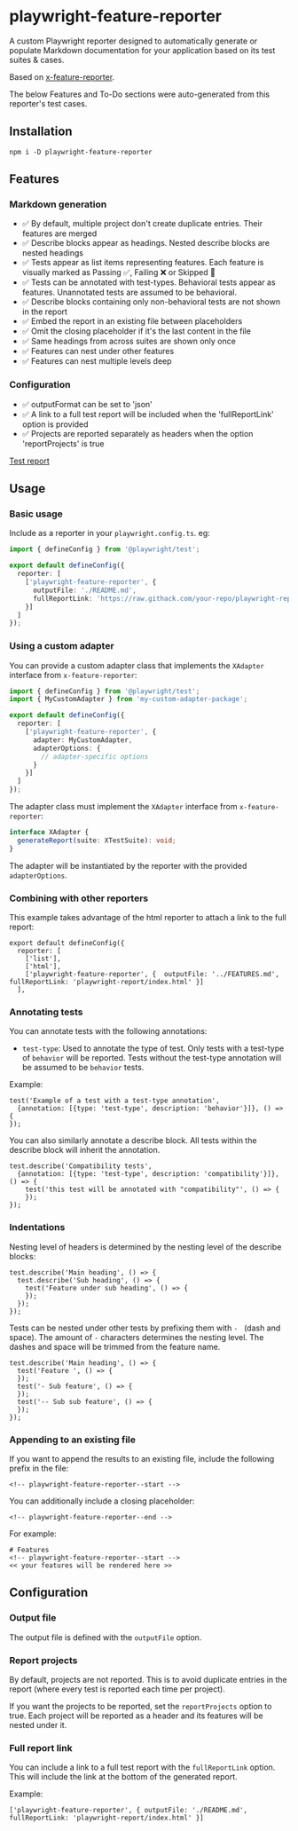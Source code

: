 # playwright-feature-reporter
A custom Playwright reporter designed to automatically generate or populate Markdown documentation for your application based on its test suites & cases.

Based on [x-feature-reporter](https://github.com/royk/x-feature-reporter).

The below Features and To-Do sections were auto-generated from this reporter's test cases.

## Installation

```
npm i -D playwright-feature-reporter
```

<!-- playwright-feature-reporter--start -->
## Features
### Markdown generation
 - ✅ By default, multiple project don't create duplicate entries. Their features are merged
 - ✅ Describe blocks appear as headings. Nested describe blocks are nested headings
 - ✅ Tests appear as list items representing features. Each feature is visually marked as Passing ✅, Failing ❌ or Skipped 🚧
 - ✅ Tests can be annotated with test-types. Behavioral tests appear as features. Unannotated tests are assumed to be behavioral.
 - ✅ Describe blocks containing only non-behavioral tests are not shown in the report
 - ✅ Embed the report in an existing file between placeholders
 - ✅ Omit the closing placeholder if it's the last content in the file
 - ✅ Same headings from across suites are shown only once
 - ✅ Features can nest under other features
 - ✅ Features can nest multiple levels deep
### Configuration
 - ✅ outputFormat can be set to 'json'
 - ✅ A link to a full test report will be included when the 'fullReportLink' option is provided
 - ✅ Projects are reported separately as headers when the option 'reportProjects' is true

[Test report](https://raw.githack.com/royk/playwright-feature-reporter/refs/heads/main/playwright-report/index.html)
<!-- playwright-feature-reporter--end -->

## Usage

### Basic usage
Include as a reporter in your `playwright.config.ts`. eg:

```typescript
import { defineConfig } from '@playwright/test';

export default defineConfig({
  reporter: [
    ['playwright-feature-reporter', { 
      outputFile: './README.md',
      fullReportLink: 'https://raw.githack.com/your-repo/playwright-report/index.html'
    }]
  ]
});
```

### Using a custom adapter

You can provide a custom adapter class that implements the `XAdapter` interface from `x-feature-reporter`:

```typescript
import { defineConfig } from '@playwright/test';
import { MyCustomAdapter } from 'my-custom-adapter-package';

export default defineConfig({
  reporter: [
    ['playwright-feature-reporter', { 
      adapter: MyCustomAdapter,
      adapterOptions: {
        // adapter-specific options
      }
    }]
  ]
});
```

The adapter class must implement the `XAdapter` interface from `x-feature-reporter`:

```typescript
interface XAdapter {
  generateReport(suite: XTestSuite): void;
}
```

The adapter will be instantiated by the reporter with the provided `adapterOptions`.

### Combining with other reporters
This example takes advantage of the html reporter to attach a link to the full report:

```
export default defineConfig({
  reporter: [
    ['list'],
    ['html'],
    ['playwright-feature-reporter', {  outputFile: '../FEATURES.md', fullReportLink: 'playwright-report/index.html' }]
  ],
```
### Annotating tests

You can annotate tests with the following annotations:

- `test-type`: Used to annotate the type of test. Only tests with a test-type of `behavior` will be reported. Tests without the test-type annotation will be assumed to be `behavior` tests.

Example:
```
test('Example of a test with a test-type annotation', 
  {annotation: [{type: 'test-type', description: 'behavior'}]}, () => {
});
```

You can also similarly annotate a describe block. All tests within the describe block will inherit the annotation.

```
test.describe('Compatibility tests', 
  {annotation: [{type: 'test-type', description: 'compatibility'}]}, () => {
    test('this test will be annotated with "compatibility"', () => {
    });
});
```

### Indentations

Nesting level of headers is determined by the nesting level of the describe blocks:

```
test.describe('Main heading', () => {
  test.describe('Sub heading', () => {
    test('Feature under sub heading', () => {
    });
  });
});
```

Tests can be nested under other tests by prefixing them with `- ` (dash and space). The amount of `-` characters determines the nesting level.
The dashes and space will be trimmed from the feature name.

```
test.describe('Main heading', () => {
  test('Feature ', () => {
  });
  test('- Sub feature', () => {
  });
  test('-- Sub sub feature', () => {
  });
});
```

### Appending to an existing file
If you want to append the results to an existing file, include the following prefix in the file:

```
<!-- playwright-feature-reporter--start -->
```
You can additionally include a closing placeholder:

```
<!-- playwright-feature-reporter--end -->
```

For example:

```
# Features
<!-- playwright-feature-reporter--start -->
<< your features will be rendered here >>
```
## Configuration

### Output file
The output file is defined with the `outputFile` option.

### Report projects
By default, projects are not reported. This is to avoid duplicate entries in the report (where every test is reported each time per project).

If you want the projects to be reported, set the `reportProjects` option to true. Each project will be reported as a header and its features will be nested under it.

### Full report link
You can include a link to a full test report with the `fullReportLink` option. This will include the link at the bottom of the generated report.

Example:
```
['playwright-feature-reporter', { outputFile: './README.md', fullReportLink: 'playwright-report/index.html' }]
```